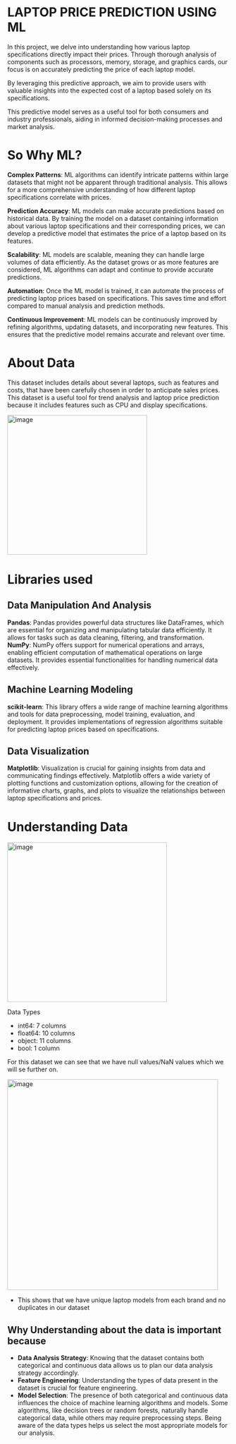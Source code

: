 # LAPTOP PRICE PREDICTION USING ML

In this project, we delve into understanding how various laptop specifications directly impact their prices. Through thorough analysis of components such as processors, memory, storage, and graphics cards, our focus is on accurately predicting the price of each laptop model. 

By leveraging this predictive approach, we aim to provide users with valuable insights into the expected cost of a laptop based solely on its specifications. 

This predictive model serves as a useful tool for both consumers and industry professionals, aiding in informed decision-making processes and market analysis.

# So Why ML?

**Complex Patterns**: ML algorithms can identify intricate patterns within large datasets that might not be apparent through traditional analysis. This allows for a more comprehensive understanding of how different laptop specifications correlate with prices.

**Prediction Accuracy**: ML models can make accurate predictions based on historical data. By training the model on a dataset containing information about various laptop specifications and their corresponding prices, we can develop a predictive model that estimates the price of a laptop based on its features.

**Scalability**: ML models are scalable, meaning they can handle large volumes of data efficiently. As the dataset grows or as more features are considered, ML algorithms can adapt and continue to provide accurate predictions.

**Automation**: Once the ML model is trained, it can automate the process of predicting laptop prices based on specifications. This saves time and effort compared to manual analysis and prediction methods.

**Continuous Improvement**: ML models can be continuously improved by refining algorithms, updating datasets, and incorporating new features. This ensures that the predictive model remains accurate and relevant over time.

# About Data
This dataset includes details about several laptops, such as features and costs, that have been carefully chosen in order to anticipate sales prices. This dataset is a useful tool for trend analysis and laptop price prediction because it includes features such as CPU and display specifications.

<img width="317" alt="image" src="https://github.com/user-attachments/assets/085cb859-c939-4082-8be6-50005c7ef268">

# Libraries used
## Data Manipulation And Analysis

**Pandas**: Pandas provides powerful data structures like DataFrames, which are essential for organizing and manipulating tabular data efficiently. It allows for tasks such as data cleaning, filtering, and transformation.
**NumPy**: NumPy offers support for numerical operations and arrays, enabling efficient computation of mathematical operations on large datasets. It provides essential functionalities for handling numerical data effectively.

## Machine Learning Modeling 

**scikit-learn**: This library offers a wide range of machine learning algorithms and tools for data preprocessing, model training, evaluation, and deployment. It provides implementations of regression algorithms suitable for predicting laptop prices based on specifications.

## Data Visualization 

**Matplotlib**: Visualization is crucial for gaining insights from data and communicating findings effectively. Matplotlib offers a wide variety of plotting functions and customization options, allowing for the creation of informative charts, graphs, and plots to visualize the relationships between laptop specifications and prices.

# Understanding Data

<img width="362" alt="image" src="https://github.com/user-attachments/assets/c4f993bb-35d0-46c1-ae5d-6c6098a67e9a">

Data Types
* int64: 7 columns
* float64: 10 columns
* object: 11 columns
* bool: 1 column

For this dataset we can see that we have null values/NaN values which we will se further on.

<img width="478" alt="image" src="https://github.com/user-attachments/assets/a056927e-616d-49e1-ad5f-716b6de457eb">

* This shows that we have unique laptop models from each brand and no duplicates in our dataset

## Why Understanding about the data is important because 

* **Data Analysis Strategy**: Knowing that the dataset contains both categorical and continuous data allows us to plan our data analysis strategy accordingly. 
* **Feature Engineering**: Understanding the types of data present in the dataset is crucial for feature engineering.
* **Model Selection**: The presence of both categorical and continuous data influences the choice of machine learning algorithms and models. Some algorithms, like decision trees or random forests, naturally handle categorical data, while others may require preprocessing steps. Being aware of the data types helps us select the most appropriate models for our analysis.

 





